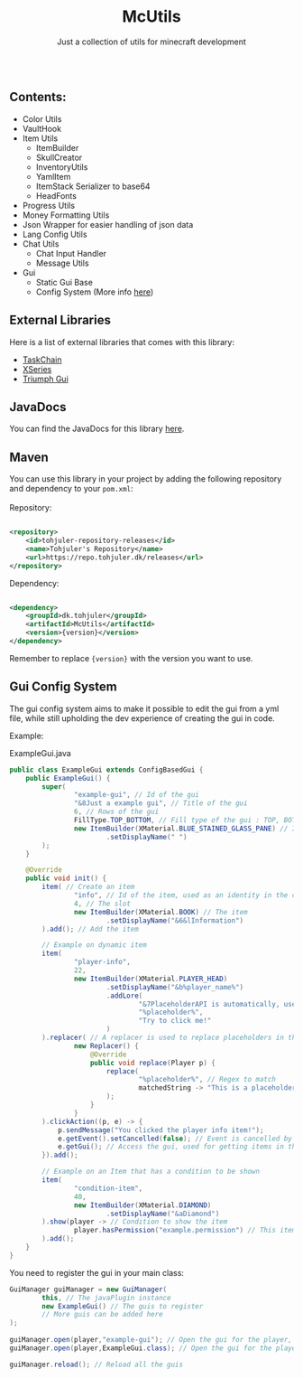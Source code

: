 <h1 align="center">McUtils</h1>
<p align="center">Just a collection of utils for minecraft development </p>
<br/><br/>

## Contents:

- Color Utils
- VaultHook
- Item Utils
    - ItemBuilder
    - SkullCreator
    - InventoryUtils
    - YamlItem
    - ItemStack Serializer to base64
    - HeadFonts
- Progress Utils
- Money Formatting Utils
- Json Wrapper for easier handling of json data
- Lang Config Utils
- Chat Utils
    - Chat Input Handler
    - Message Utils
- Gui
    - Static Gui Base
    - Config System (More info [here](#gui-config-system))

## External Libraries

Here is a list of external libraries that comes with this library:
- [TaskChain](https://github.com/aikar/TaskChain)
- [XSeries](https://github.com/CryptoMorin/XSeries)
- [Triumph Gui](https://github.com/TriumphTeam/triumph-gui)

## JavaDocs

You can find the JavaDocs for this library [here](https://tohjuler.github.io/McUtils/).

## Maven

You can use this library in your project by adding the following repository and dependency to your `pom.xml`:
<br/>
<br/>
Repository:

```xml

<repository>
    <id>tohjuler-repository-releases</id>
    <name>Tohjuler's Repository</name>
    <url>https://repo.tohjuler.dk/releases</url>
</repository>
```

Dependency:

```xml

<dependency>
    <groupId>dk.tohjuler</groupId>
    <artifactId>McUtils</artifactId>
    <version>{version}</version>
</dependency>
```

Remember to replace `{version}` with the version you want to use.

## Gui Config System

The gui config system aims to make it possible to edit the gui from a yml file,
while still upholding the dev experience of creating the gui in code.

Example:

ExampleGui.java

```java
public class ExampleGui extends ConfigBasedGui {
    public ExampleGui() {
        super(
                "example-gui", // Id of the gui
                "&8Just a example gui", // Title of the gui
                6, // Rows of the gui
                FillType.TOP_BOTTOM, // Fill type of the gui : TOP, BOTTOM, TOP_BOTTOM, SIDES, AROUND, ALL, NONE
                new ItemBuilder(XMaterial.BLUE_STAINED_GLASS_PANE) // Item to fill the gui with
                        .setDisplayName(" ")
        );
    }

    @Override
    public void init() {
        item( // Create an item
                "info", // Id of the item, used as an identity in the config
                4, // The slot
                new ItemBuilder(XMaterial.BOOK) // The item
                        .setDisplayName("&6&lInformation")
        ).add(); // Add the item

        // Example on dynamic item
        item(
                "player-info",
                22,
                new ItemBuilder(XMaterial.PLAYER_HEAD)
                        .setDisplayName("&b%player_name%")
                        .addLore(
                                "&7PlaceholderAPI is automatically, used if it is installed on the server",
                                "%placeholder%",
                                "Try to click me!"
                        )
        ).replacer( // A replacer is used to replace placeholders in the item
                new Replacer() {
                    @Override
                    public void replace(Player p) {
                        replace(
                                "%placeholder%", // Regex to match
                                matchedString -> "This is a placeholder" // Function to replace the matched string
                        );
                    }
                }
        ).clickAction((p, e) -> {
            p.sendMessage("You clicked the player info item!");
            e.getEvent().setCancelled(false); // Event is cancelled by default
            e.getGui(); // Access the gui, used for getting items in the gui or updating the gui
        }).add();

        // Example on an Item that has a condition to be shown
        item(
                "condition-item",
                40,
                new ItemBuilder(XMaterial.DIAMOND)
                        .setDisplayName("&aDiamond")
        ).show(player -> // Condition to show the item
                player.hasPermission("example.permission") // This item will only be shown if the player has the permission "example.permission"
        ).add();
    }
}
```

You need to register the gui in your main class:

```java
GuiManager guiManager = new GuiManager(
        this, // The javaPlugin instance
        new ExampleGui() // The guis to register
        // More guis can be added here
);
        
guiManager.open(player,"example-gui"); // Open the gui for the player, from a gui id
guiManager.open(player,ExampleGui.class); // Open the gui for the player, from a gui class

guiManager.reload(); // Reload all the guis
```
